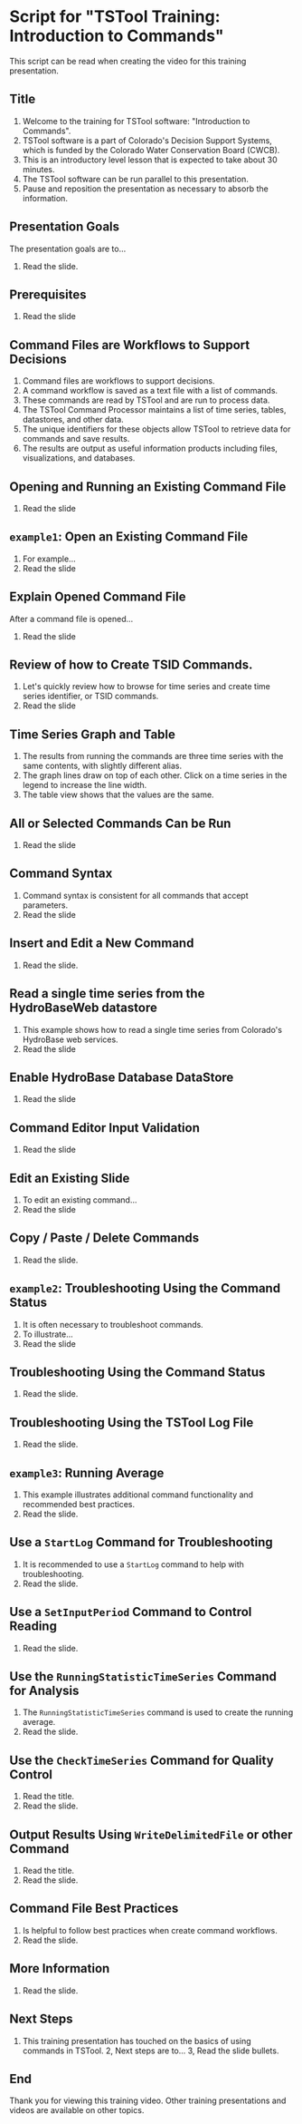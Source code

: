 # Script for "TSTool Training: Introduction to Commands"

This script can be read when creating the video for this training presentation.

## Title

1. Welcome to the training for TSTool software: "Introduction to Commands".
2. TSTool software is a part of Colorado's Decision Support Systems,
which is funded by the Colorado Water Conservation Board (CWCB).
3. This is an introductory level lesson that is expected to take about 30 minutes.
4. The TSTool software can be run parallel to this presentation.
5. Pause and reposition the presentation as necessary to absorb the information.

## Presentation Goals

The presentation goals are to...

1. Read the slide.

## Prerequisites

1. Read the slide

## Command Files are Workflows to Support Decisions

1. Command files are workflows to support decisions.
2. A command workflow is saved as a text file with a list of commands.
3. These commands are read by TSTool and are run to process data.
4. The TSTool Command Processor maintains a list of time series, tables, datastores, and other data.
5. The unique identifiers for these objects allow TSTool to retrieve data for commands and save results.
6. The results are output as useful information products including files, visualizations, and databases.

## Opening and Running an Existing Command File

1. Read the slide

## `example1`: Open an Existing Command File

1. For example...
2. Read the slide

## Explain Opened Command File

After a command file is opened...

1. Read the slide

## Review of how to Create TSID Commands.

1. Let's quickly review how to browse for time series and create time series identifier, or TSID commands.
2. Read the slide

## Time Series Graph and Table

1. The results from running the commands are three time series with the same contents, with slightly different alias.
2. The graph lines draw on top of each other.  Click on a time series in the legend to increase the line width.
3. The table view shows that the values are the same.

## All or Selected Commands Can be Run

1. Read the slide

## Command Syntax

1. Command syntax is consistent for all commands that accept parameters.
2. Read the slide

## Insert and Edit a New Command

1. Read the slide.

## Read a single time series from the HydroBaseWeb datastore

1. This example shows how to read a single time series from Colorado's HydroBase web services.
2. Read the slide

## Enable HydroBase Database DataStore

1. Read the slide

## Command Editor Input Validation

1. Read the slide

## Edit an Existing Slide

1. To edit an existing command...
2. Read the slide

## Copy / Paste / Delete Commands

1. Read the slide.

## `example2`: Troubleshooting Using the Command Status

1. It is often necessary to troubleshoot commands.
2. To illustrate...
3. Read the slide

## Troubleshooting Using the Command Status

1. Read the slide.

## Troubleshooting Using the TSTool Log File

1. Read the slide.

## `example3`: Running Average

1. This example illustrates additional command functionality and recommended best practices.
2. Read the slide.

## Use a `StartLog` Command for Troubleshooting

1. It is recommended to use a `StartLog` command to help with troubleshooting.
2. Read the slide.

## Use a `SetInputPeriod` Command to Control Reading

1. Read the slide.

## Use the `RunningStatisticTimeSeries` Command for Analysis

1. The `RunningStatisticTimeSeries` command is used to create the running average.
2. Read the slide.

## Use the `CheckTimeSeries` Command for Quality Control

1. Read the title.
2. Read the slide.

## Output Results Using `WriteDelimitedFile` or other Command

1. Read the title.
2. Read the slide.

## Command File Best Practices

1. Is helpful to follow best practices when create command workflows.
2. Read the slide.

## More Information

1. Read the slide.

## Next Steps

1. This training presentation has touched on the basics of using commands in TSTool.
2, Next steps are to...
3, Read the slide bullets.

## End

Thank you for viewing this training video.
Other training presentations and videos are available on other topics.
